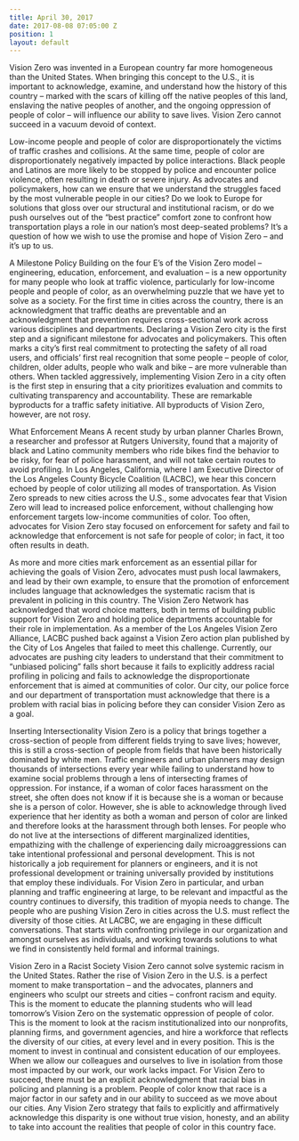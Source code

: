 ```yaml
---
title: April 30, 2017
date: 2017-08-08 07:05:00 Z
position: 1
layout: default
---
```


Vision Zero was invented in a European country far more homogeneous than the United States. When bringing this concept to the U.S., it is important to acknowledge, examine, and understand how the history of this country – marked with the scars of killing off the native peoples of this land, enslaving the native peoples of another, and the ongoing oppression of people of color – will influence our ability to save lives. Vision Zero cannot succeed in a vacuum devoid of context.

Low-income people and people of color are disproportionately the victims of traffic crashes and collisions. At the same time, people of color are disproportionately negatively impacted by police interactions. Black people and Latinos are more likely to be stopped by police and encounter police violence, often resulting in death or severe injury. As advocates and policymakers, how can we ensure that we understand the struggles faced by the most vulnerable people in our cities? Do we look to Europe for solutions that gloss over our structural and institutional racism, or do we push ourselves out of the “best practice” comfort zone to confront how transportation plays a role in our nation’s most deep-seated problems? It’s a question of how we wish to use the promise and hope of Vision Zero – and it’s up to us.

A Milestone Policy
Building on the four E’s of the Vision Zero model – engineering, education, enforcement, and evaluation – is a new opportunity for many people who look at traffic violence, particularly for low-income people and people of color, as an overwhelming puzzle that we have yet to solve as a society. For the first time in cities across the country, there is an acknowledgment that traffic deaths are preventable and an acknowledgment that prevention requires cross-sectional work across various disciplines and departments. Declaring a Vision Zero city is the first step and a significant milestone for advocates and policymakers. This often marks a city’s first real commitment to protecting the safety of all road users, and officials’ first real recognition that some people – people of color, children, older adults, people who walk and bike – are more vulnerable than others. When tackled aggressively, implementing Vision Zero in a city often is the first step in ensuring that a city prioritizes evaluation and commits to cultivating transparency and accountability. These are remarkable byproducts for a traffic safety initiative. All byproducts of Vision Zero, however, are not rosy.

What Enforcement Means
A recent study by urban planner Charles Brown, a researcher and professor at Rutgers University, found that a majority of black and Latino community members who ride bikes find the behavior to be risky, for fear of police harassment, and will not take certain routes to avoid profiling. In Los Angeles, California, where I am Executive Director of the Los Angeles County Bicycle Coalition (LACBC), we hear this concern echoed by people of color utilizing all modes of transportation. As Vision Zero spreads to new cities across the U.S., some advocates fear that Vision Zero will lead to increased police enforcement, without challenging how enforcement targets low-income communities of color. Too often, advocates for Vision Zero stay focused on enforcement for safety and fail to acknowledge that enforcement is not safe for people of color; in fact, it too often results in death.

As more and more cities mark enforcement as an essential pillar for achieving the goals of Vision Zero, advocates must push local lawmakers, and lead by their own example, to ensure that the promotion of enforcement includes language that acknowledges the systematic racism that is prevalent in policing in this country. The Vision Zero Network has acknowledged that word choice matters, both in terms of building public support for Vision Zero and holding police departments accountable for their role in implementation.
As a member of the Los Angeles Vision Zero Alliance, LACBC pushed back against a Vision Zero action plan published by the City of Los Angeles that failed to meet this challenge. Currently, our advocates are pushing city leaders to understand that their commitment to “unbiased policing” falls short because it fails to explicitly address racial profiling in policing and fails to acknowledge the disproportionate enforcement that is aimed at communities of color. Our city, our police force and our department of transportation must acknowledge that there is a problem with racial bias in policing before they can consider Vision Zero as a goal.


Inserting Intersectionality
Vision Zero is a policy that brings together a cross-section of people from different fields trying to save lives; however, this is still a cross-section of people from fields that have been historically dominated by white men. Traffic engineers and urban planners may design thousands of intersections every year while failing to understand how to examine social problems through a lens of intersecting frames of oppression.
For instance, if a woman of color faces harassment on the street, she often does not know if it is because she is a woman or because she is a person of color. However, she is able to acknowledge through lived experience that her identity as both a woman and person of color are linked and therefore looks at the harassment through both lenses. For people who do not live at the intersections of different marginalized identities, empathizing with the challenge of experiencing daily microaggressions can take intentional professional and personal development. This is not historically a job requirement for planners or engineers, and it is not professional development or training universally provided by institutions that employ these individuals. For Vision Zero in particular, and urban planning and traffic engineering at large, to be relevant and impactful as the country continues to diversify, this tradition of myopia needs to change. The people who are pushing Vision Zero in cities across the U.S. must reflect the diversity of those cities. At LACBC, we are engaging in these difficult conversations. That starts with confronting privilege in our organization and amongst ourselves as individuals, and working towards solutions to what we find in consistently held formal and informal trainings.

Vision Zero in a Racist Society
Vision Zero cannot solve systemic racism in the United States. Rather the rise of Vision Zero in the U.S. is a perfect moment to make transportation – and the advocates, planners and engineers who sculpt our streets and cities – confront racism and equity. This is the moment to educate the planning students who will lead tomorrow’s Vision Zero on the systematic oppression of people of color. This is the moment to look at the racism institutionalized into our nonprofits, planning firms, and government agencies, and hire a workforce that reflects the diversity of our cities, at every level and in every position. This is the moment to invest in continual and consistent education of our employees. When we allow our colleagues and ourselves to live in isolation from those most impacted by our work, our work lacks impact. For Vision Zero to succeed, there must be an explicit acknowledgment that racial bias in policing and planning is a problem. People of color know that race is a major factor in our safety and in our ability to succeed as we move about our cities. Any Vision Zero strategy that fails to explicitly and affirmatively acknowledge this disparity is one without true vision, honesty, and an ability to take into account the realities that people of color in this country face.
